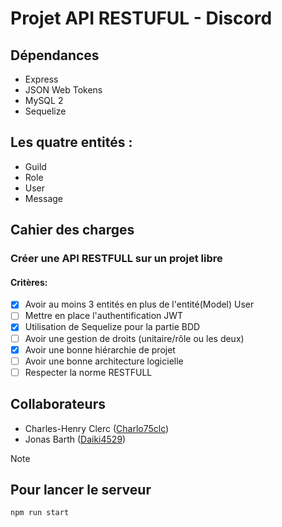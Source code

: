 # Projet API RESTUFUL - Discord

## Dépendances

- Express
- JSON Web Tokens
- MySQL 2
- Sequelize

## Les quatre entités :

- Guild
- Role
- User
- Message

## Cahier des charges

### Créer une API RESTFULL sur un projet libre

#### Critères:

- [x] Avoir au moins 3 entités en plus de l'entité(Model) User
- [ ] Mettre en place l'authentification JWT
- [x] Utilisation de Sequelize pour la partie BDD
- [ ] Avoir une gestion de droits (unitaire/rôle ou les deux)
- [x] Avoir une bonne hiérarchie de projet
- [ ] Avoir une bonne architecture logicielle
- [ ] Respecter la norme RESTFULL

## Collaborateurs

- Charles-Henry Clerc ([Charlo75clc](https://github.com/Carlos75clc))
- Jonas Barth ([Daiki4529](https://github.com/Daiki4529))

> [!NOTE]
> ## Pour lancer le serveur
> ```cmd
> npm run start
> ```
